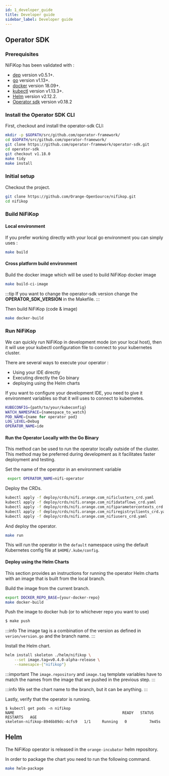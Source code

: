 ```yaml
---
id: 1_developer_guide
title: Developer guide
sidebar_label: Developer guide
---
```


## Operator SDK

### Prerequisites

NiFiKop has been validated with :

- [dep](dep_tool) version v0.5.1+.
- [go](go_tool) version v1.13+.
- [docker](docker_tool) version 18.09+.
- [kubectl](kubectl_tool) version v1.13.3+.
- [Helm](https://helm.sh/) version v2.12.2.
- [Operator sdk](https://github.com/operator-framework/operator-sdk) version v0.18.2 

### Install the Operator SDK CLI

First, checkout and install the operator-sdk CLI:

```bash
mkdir -p $GOPATH/src/github.com/operator-framework/
cd $GOPATH/src/github.com/operator-framework/
git clone https://github.com/operator-framework/operator-sdk.git
cd operator-sdk
git checkout v1.18.0
make tidy
make install
```

### Initial setup

Checkout the project.

```bash
git clone https://github.com/Orange-OpenSource/nifikop.git
cd nifikop
```

### Build NiFiKop

#### Local environment

If you prefer working directly with your local go environment you can simply uses :

```bash
make build
```

#### Cross platform build environment

Build the docker image which will be used to build NiFiKop docker image

```bash
make build-ci-image
```

:::tip
If you want to change the operator-sdk version change the **OPERATOR_SDK_VERSION** in the Makefile.
:::

Then build NiFiKop (code & image)

```bash
make docker-build
```

### Run NiFiKop

We can quickly run NiFiKop in development mode (on your local host), then it will use your kubectl configuration file to connect to your kubernetes cluster.

There are several ways to execute your operator :

- Using your IDE directly
- Executing directly the Go binary
- deploying using the Helm charts

If you want to configure your development IDE, you need to give it environment variables so that it will uses to connect to kubernetes.

```bash
KUBECONFIG={path/to/your/kubeconfig}
WATCH_NAMESPACE={namespace_to_watch}
POD_NAME={name for operator pod}
LOG_LEVEL=Debug
OPERATOR_NAME=ide
```

#### Run the Operator Locally with the Go Binary

This method can be used to run the operator locally outside of the cluster. This method may be preferred during development as it facilitates faster deployment and testing.

Set the name of the operator in an environment variable

```bash
 export OPERATOR_NAME=nifi-operator
```

Deploy the CRDs.

```bash
kubectl apply -f deploy/crds/nifi.orange.com_nificlusters_crd.yaml
kubectl apply -f deploy/crds/nifi.orange.com_nifidataflows_crd.yaml
kubectl apply -f deploy/crds/nifi.orange.com_nifiparametercontexts_crd.yaml
kubectl apply -f deploy/crds/nifi.orange.com_nifiregistryclients_crd.yaml
kubectl apply -f deploy/crds/nifi.orange.com_nifiusers_crd.yaml
```

And deploy the operator.

```bash
make run
```

This will run the operator in the `default` namespace using the default Kubernetes config file at `$HOME/.kube/config`.

#### Deploy using the Helm Charts

This section provides an instructions for running the operator Helm charts with an image that is built from the local branch.

Build the image from the current branch.

```bash
export DOCKER_REPO_BASE={your-docker-repo}
make docker-build
```

Push the image to docker hub (or to whichever repo you want to use)

```bash
$ make push
```

:::info
The image tag is a combination of the version as defined in `verion/version.go` and the branch name.
:::

Install the Helm chart.

```bash
helm install skeleton ./helm/nifikop \
    --set image.tag=v0.4.0-alpha-release \
    --namesapce-{"nifikop"}
```

:::important
The `image.repository` and `image.tag` template variables have to match the names from the image that we pushed in the previous step.
:::

:::info
We set the chart name to the branch, but it can be anything.
:::

Lastly, verify that the operator is running.

```console
$ kubectl get pods -n nifikop
NAME                                                READY   STATUS    RESTARTS   AGE
skeleton-nifikop-8946b89dc-4cfs9   1/1     Running   0          7m45s
```

## Helm

The NiFiKop operator is released in the `orange-incubator` helm repository.

In order to package the chart you need to run the following command. 

```bash
make helm-package
```
